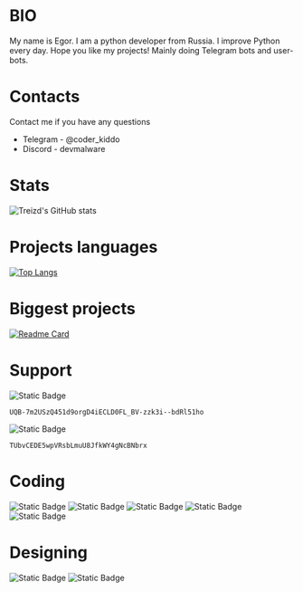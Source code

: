 # BIO
My name is Egor. I am a python developer from Russia. I improve Python every day. Hope you like my projects!
Mainly doing Telegram bots and user-bots.

# Contacts
Contact me if you have any questions
- Telegram - @coder_kiddo
- Discord - devmalware
# Stats
![Treizd's GitHub stats](https://github-readme-stats.vercel.app/api?username=Treizd&show_icons=true&theme=tokyonight&title_color=7862d1&text_color=7862d1)

# Projects languages
[![Top Langs](https://github-readme-stats.vercel.app/api/top-langs/?username=Treizd&theme=dark)](https://github.com/Treizd)

# Biggest projects
[![Readme Card](https://github-readme-stats.vercel.app/api/pin/?username=Treizd&repo=aioeasysqlite&show_owner=true&theme=dark)](https://github.com/treizd/AioEasySqlite)

# Support
![Static Badge](https://img.shields.io/badge/TON-0098EA?style=for-the-badge&logo=TON&logoColor=white)

`UQB-7m2USzQ451d9orgD4iECLD0FL_BV-zzk3i--bdRl51ho`


![Static Badge](https://img.shields.io/badge/TRC20-50AF95?style=for-the-badge&logo=tether&logoColor=white)

`TUbvCEDE5wpVRsbLmuU8JfkWY4gNcBNbrx`

# Coding
![Static Badge](https://img.shields.io/badge/Python-3776AB?style=for-the-badge&logo=Python&logoColor=white) ![Static Badge](https://img.shields.io/badge/HTML-E34F26?style=for-the-badge&logo=HTML5&logoColor=white) ![Static Badge](https://img.shields.io/badge/CSS-663399?style=for-the-badge&logo=CSS&logoColor=white) ![Static Badge](https://img.shields.io/badge/PostgreSQL-4169E1?style=for-the-badge&logo=PostgreSQL&logoColor=white) ![Static Badge](https://img.shields.io/badge/Sqlite-003B57?style=for-the-badge&logo=Sqlite&logoColor=white)
# Designing
![Static Badge](https://img.shields.io/badge/Figma-F24E1E?style=for-the-badge&logo=figma&logoColor=white) ![Static Badge](https://img.shields.io/badge/Picsart-C209C1?style=for-the-badge&logo=picsart&logoColor=white)
